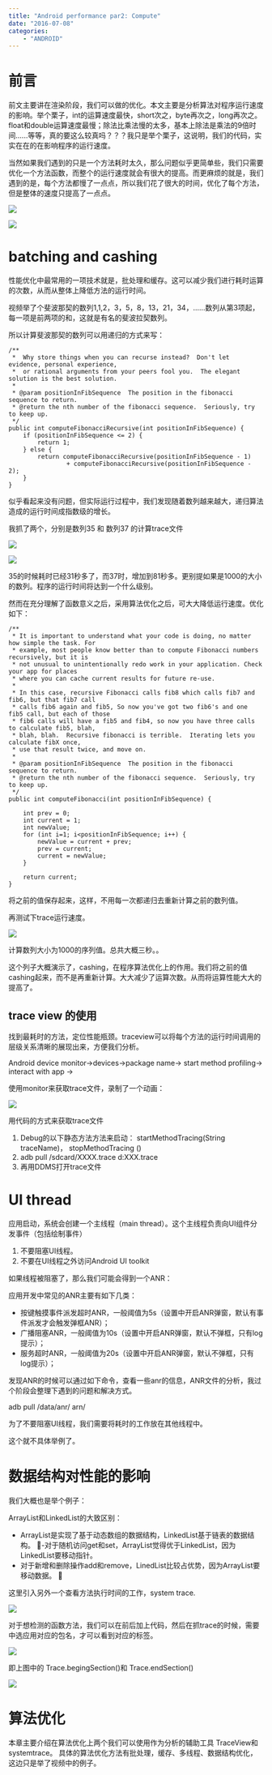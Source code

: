 ```yaml
---
title: "Android performance par2: Compute"
date: "2016-07-08"
categories: 
    - "ANDROID"
---
```

# 前言 #
前文主要讲在渲染阶段，我们可以做的优化。本文主要是分析算法对程序运行速度的影响。举个栗子，int的运算速度最快，short次之，byte再次之，long再次之。float和double运算速度最慢；除法比乘法慢的太多，基本上除法是乘法的9倍时间......等等，真的要这么较真吗？？？我只是举个栗子，这说明，我们的代码，实实在在的在影响程序的运行速度。

当然如果我们遇到的只是一个方法耗时太久，那么问题似乎更简单些，我们只需要优化一个方法函数，而整个的运行速度就会有很大的提高。而更麻烦的就是，我们遇到的是，每个方法都慢了一点点，所以我们花了很大的时间，优化了每个方法，但是整体的速度只提高了一点点。

![](http://7xl98n.com1.z0.glb.clouddn.com/%E5%9B%BE%E7%89%8721.png)

![](http://7xl98n.com1.z0.glb.clouddn.com/%E5%9B%BE%E7%89%8722.png)


# batching and cashing #

性能优化中最常用的一项技术就是，批处理和缓存。这可以减少我们进行耗时运算的次数，从而从整体上降低方法的运行时间。

视频举了个斐波那契的数列1,1,2，3，5，8，13，21，34，......数列从第3项起，每一项是前两项的和，这就是有名的斐波拉契数列。

所以计算斐波那契的数列可以用递归的方式来写：

    /**
     *  Why store things when you can recurse instead?  Don't let evidence, personal experience,
     *  or rational arguments from your peers fool you.  The elegant solution is the best solution.
     *
     * @param positionInFibSequence  The position in the fibonacci sequence to return.
     * @return the nth number of the fibonacci sequence.  Seriously, try to keep up.
     */
    public int computeFibonacciRecursive(int positionInFibSequence) {
        if (positionInFibSequence <= 2) {
            return 1;
        } else {
            return computeFibonacciRecursive(positionInFibSequence - 1)
                    + computeFibonacciRecursive(positionInFibSequence - 2);
        }
    }


似乎看起来没有问题，但实际运行过程中，我们发现随着数列越来越大，递归算法造成的运行时间成指数级的增长。

我抓了两个，分别是数列35 和 数列37 的计算trace文件

![](http://7xl98n.com1.z0.glb.clouddn.com/QQ%E6%88%AA%E5%9B%BE20170725093716.png?imageView2/2/w/650/h/600/q/75)

![](http://7xl98n.com1.z0.glb.clouddn.com/QQ%E6%88%AA%E5%9B%BE20170725093830.png?imageView2/2/w/650/h/600/q/75)

35的时候耗时已经31秒多了，而37时，增加到81秒多。更别提如果是1000的大小的数列。程序的运行时间将达到一个什么级别。

然而在充分理解了函数意义之后，采用算法优化之后，可大大降低运行速度。优化如下：


  	/**
     * It is important to understand what your code is doing, no matter how simple the task. For
     * example, most people know better than to compute Fibonacci numbers recursively, but it is
     * not unusual to unintentionally redo work in your application. Check your app for places
     * where you can cache current results for future re-use.
     *
     * In this case, recursive Fibonacci calls fib8 which calls fib7 and fib6, but that fib7 call
     * calls fib6 again and fib5, So now you've got two fib6's and one fib5 call, but each of those
     * fib6 calls will have a fib5 and fib4, so now you have three calls to calculate fib5, blah,
     * blah, blah.  Recursive fibonacci is terrible.  Iterating lets you calculate fibX once,
     * use that result twice, and move on.
     *
     * @param positionInFibSequence  The position in the fibonacci sequence to return.
     * @return the nth number of the fibonacci sequence.  Seriously, try to keep up.
     */
    public int computeFibonacci(int positionInFibSequence) {

        int prev = 0;
        int current = 1;
        int newValue;
        for (int i=1; i<positionInFibSequence; i++) {
            newValue = current + prev;
            prev = current;
            current = newValue;
        }

        return current;
    }

将之前的值保存起来，这样，不用每一次都递归去重新计算之前的数列值。

再测试下trace运行速度。

![](http://7xl98n.com1.z0.glb.clouddn.com/QQ%E6%88%AA%E5%9B%BE20170725094936.png?imageView2/2/w/650/h/600/q/75)


计算数列大小为1000的序列值。总共大概三秒。。

这个列子大概演示了，cashing，在程序算法优化上的作用。我们将之前的值cashing起来，而不是再重新计算。大大减少了运算次数。从而将运算性能大大的提高了。


## trace view 的使用 ##

找到最耗时的方法，定位性能瓶颈。traceview可以将每个方法的运行时间调用的层级关系清晰的展现出来，方便我们分析。

Android device monitor->devices->package name->		start method profiling-> interact with app ->


使用monitor来获取trace文件，录制了一个动画：

![](http://7xl98n.com1.z0.glb.clouddn.com/profiling_trace.gif)

用代码的方式来获取trace文件

1. Debug的以下静态方法方法来启动： startMethodTracing(String traceName)， stopMethodTracing ()
2. adb pull /sdcard/XXXX.trace d:XXX.trace
3. 再用DDMS打开trace文件


# UI thread #

应用启动，系统会创建一个主线程（main thread）。这个主线程负责向UI组件分发事件（包括绘制事件）

1. 不要阻塞UI线程。
2. 不要在UI线程之外访问Android UI toolkit

如果线程被阻塞了，那么我们可能会得到一个ANR：

应用开发中常见的ANR主要有如下几类：


- 按键触摸事件派发超时ANR，一般阈值为5s（设置中开启ANR弹窗，默认有事件派发才会触发弹框ANR）；
- 广播阻塞ANR，一般阈值为10s（设置中开启ANR弹窗，默认不弹框，只有log提示）；
- 服务超时ANR，一般阈值为20s（设置中开启ANR弹窗，默认不弹框，只有log提示）；

发现ANR的时候可以通过如下命令，查看一些anr的信息，ANR文件的分析，我过个阶段会整理下遇到的问题和解决方式。

adb pull /data/anr/ arn/

为了不要阻塞UI线程，我们需要将耗时的工作放在其他线程中。

这个就不具体举例了。


# 数据结构对性能的影响 #

我们大概也是举个例子：

ArrayList和LinkedList的大致区别： 
- ArrayList是实现了基于动态数组的数据结构，LinkedList基于链表的数据结构。 -对于随机访问get和set，ArrayList觉得优于LinkedList，因为LinkedList要移动指针。 
- 对于新增和删除操作add和remove，LinedList比较占优势，因为ArrayList要移动数据。 


这里引入另外一个查看方法执行时间的工作，system trace.

![](http://7xl98n.com1.z0.glb.clouddn.com/systemtrace.gif)


对于想检测的函数方法，我们可以在前后加上代码，然后在抓trace的时候，需要中选应用对应的包名，才可以看到对应的标签。


![](http://7xl98n.com1.z0.glb.clouddn.com/%E5%9B%BE%E7%89%8723.png)


即上图中的 Trace.begingSection()和 Trace.endSection()

![](http://7xl98n.com1.z0.glb.clouddn.com/QQ%E6%88%AA%E5%9B%BE20170725112812.png)



# 算法优化 #

本章主要介绍在算法优化上两个我们可以使用作为分析的辅助工具 TraceView和systemtrace。
具体的算法优化方法有批处理，缓存、多线程、数据结构优化，这边只是举了视频中的例子。
